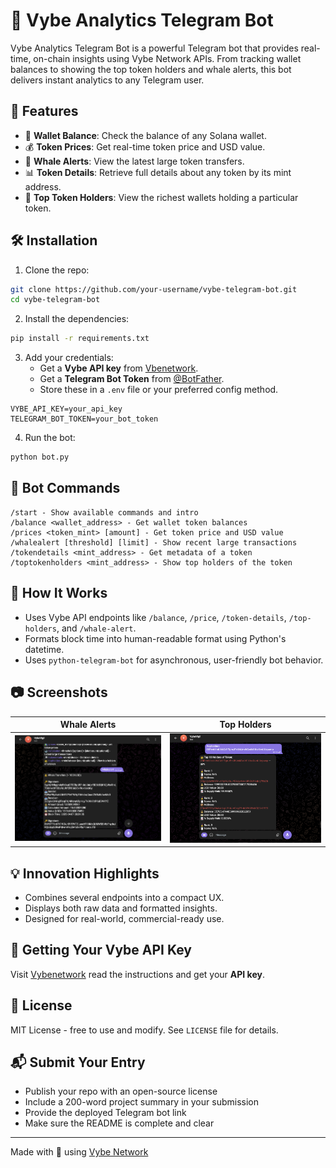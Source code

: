 
# 🚀 Vybe Analytics Telegram Bot

Vybe Analytics Telegram Bot is a powerful Telegram bot that provides real-time, on-chain insights using Vybe Network APIs. From tracking wallet balances to showing the top token holders and whale alerts, this bot delivers instant analytics to any Telegram user.

## 📌 Features

- 💼 **Wallet Balance**: Check the balance of any Solana wallet.
- 💰 **Token Prices**: Get real-time token price and USD value.
- 🐳 **Whale Alerts**: View the latest large token transfers.
- 📊 **Token Details**: Retrieve full details about any token by its mint address.
- 👑 **Top Token Holders**: View the richest wallets holding a particular token.
<!-- - 🖼️ Token logos and owner logos included for visual context. -->

## 🛠️ Installation

1. Clone the repo:

```bash
git clone https://github.com/your-username/vybe-telegram-bot.git
cd vybe-telegram-bot
```

2. Install the dependencies:

```bash
pip install -r requirements.txt
```

3. Add your credentials:
   - Get a **Vybe API key** from [Vbenetwork](https://docs.vybenetwork.com/docs/getting-started).
   - Get a **Telegram Bot Token** from [@BotFather](https://t.me/BotFather).
   - Store these in a `.env` file or your preferred config method.

```
VYBE_API_KEY=your_api_key
TELEGRAM_BOT_TOKEN=your_bot_token
```

4. Run the bot:

```bash
python bot.py
```

## 🤖 Bot Commands

```
/start - Show available commands and intro
/balance <wallet_address> - Get wallet token balances
/prices <token_mint> [amount] - Get token price and USD value
/whalealert [threshold] [limit] - Show recent large transactions
/tokendetails <mint_address> - Get metadata of a token
/toptokenholders <mint_address> - Show top holders of the token
```

## 🧠 How It Works

- Uses Vybe API endpoints like `/balance`, `/price`, `/token-details`, `/top-holders`, and `/whale-alert`.
- Formats block time into human-readable format using Python's datetime.
- Uses `python-telegram-bot` for asynchronous, user-friendly bot behavior.
<!-- - Token logos and owner logos are embedded via direct URL (Telegram supports image previews). -->

## 📷 Screenshots

| Whale Alerts | Top Holders |
|--------------|-------------|
| ![Whale](imagesforreadme/whales.png) | ![TopHolders](imagesforreadme/topholders.png) |

## 💡 Innovation Highlights

- Combines several endpoints into a compact UX.
- Displays both raw data and formatted insights.
- Designed for real-world, commercial-ready use.

## 🏁 Getting Your Vybe API Key

Visit [Vybenetwork](https://docs.vybenetwork.com/docs/getting-started) read the instructions and get your **API key**.

## 📜 License

MIT License - free to use and modify. See `LICENSE` file for details.

## 📬 Submit Your Entry

- Publish your repo with an open-source license
- Include a 200-word project summary in your submission
- Provide the deployed Telegram bot link
- Make sure the README is complete and clear

---

Made with 💙 using [Vybe Network](https://vybenetwork.xyz)
